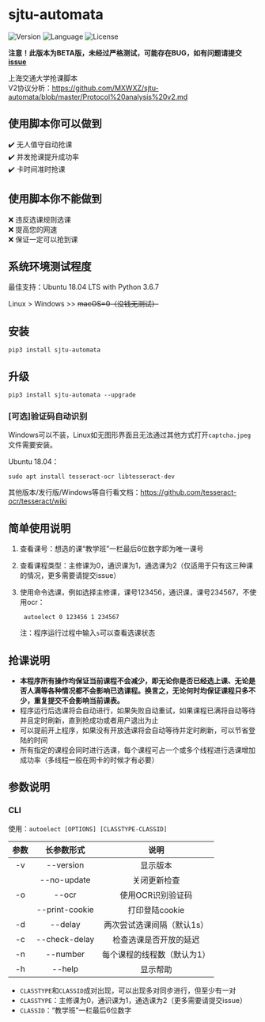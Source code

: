 # sjtu-automata
![Version](https://img.shields.io/badge/Version-0.2.1-blue.svg) ![Language](https://img.shields.io/badge/Language-Python3-red.svg) ![License](https://img.shields.io/badge/License-GPL--3.0-yellow.svg)

**注意！此版本为BETA版，未经过严格测试，可能存在BUG，如有问题请提交[issue](https://github.com/MXWXZ/AutoElect/issues)**

上海交通大学抢课脚本\
V2协议分析：<https://github.com/MXWXZ/sjtu-automata/blob/master/Protocol%20analysis%20v2.md>

## 使用脚本你可以做到
:heavy_check_mark: 无人值守自动抢课\
:heavy_check_mark: 并发抢课提升成功率\
:heavy_check_mark: 卡时间准时抢课

## 使用脚本你不能做到
:x: 违反选课规则选课\
:x: 提高您的网速\
:x: 保证一定可以抢到课

## 系统环境测试程度
最佳支持：Ubuntu 18.04 LTS with Python 3.6.7

Linux > Windows >> ~~macOS=0（没钱无测试）~~

## 安装
    
    pip3 install sjtu-automata

## 升级

    pip3 install sjtu-automata --upgrade

### [可选]验证码自动识别
Windows可以不装，Linux如无图形界面且无法通过其他方式打开`captcha.jpeg`文件需要安装。

Ubuntu 18.04：

    sudo apt install tesseract-ocr libtesseract-dev

其他版本/发行版/Windows等自行看文档：https://github.com/tesseract-ocr/tesseract/wiki
    
## 简单使用说明
1. 查看课号：想选的课“教学班”一栏最后6位数字即为唯一课号
2. 查看课程类型：主修课为0，通识课为1，通选课为2（仅适用于只有这三种课的情况，更多需要请提交issue）
3. 使用命令选课，例如选择主修课，课号123456，通识课，课号234567，不使用ocr：

        autoelect 0 123456 1 234567

    注：程序运行过程中输入`s`可以查看选课状态

## 抢课说明
- **本程序所有操作均保证当前课程不会减少，即无论你是否已经选上课、无论是否人满等各种情况都不会影响已选课程。换言之，无论何时均保证课程只多不少，重复提交不会影响当前课表。**
- 程序运行后选课将会自动进行，如果失败自动重试，如果课程已满将自动等待并且定时刷新，直到抢成功或者用户退出为止
- 可以提前开上程序，如果没有开放选课将会自动等待并定时刷新，可以节省登陆的时间
- 所有指定的课程会同时进行选课，每个课程可占一个或多个线程进行选课增加成功率（多线程一般在网卡的时候才有必要）

## 参数说明
### CLI
使用：`autoelect [OPTIONS] [CLASSTYPE-CLASSID]`

| 参数  |   长参数形式   |            说明             |
| :---: | :------------: | :-------------------------: |
|  -v   |   --version    |          显示版本           |
|       |  --no-update   |        关闭更新检查         |
|  -o   |     --ocr      |      使用OCR识别验证码      |
|       | --print-cookie |       打印登陆cookie        |
|  -d   |    --delay     | 两次尝试选课间隔（默认1s）  |
|  -c   |  --check-delay | 检查选课是否开放的延迟      |
|  -n   |    --number    | 每个课程的线程数（默认为1） |
|  -h   |     --help     |          显示帮助           |

- `CLASSTYPE`和`CLASSID`成对出现，可以出现多对同步进行，但至少有一对
- `CLASSTYPE`：主修课为0，通识课为1，通选课为2（更多需要请提交issue）
- `CLASSID`：“教学班”一栏最后6位数字
